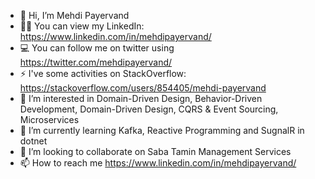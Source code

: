 - 👋 Hi, I’m Mehdi Payervand
- 👨‍💻 You can view my LinkedIn: https://www.linkedin.com/in/mehdipayervand/
- 💻 You can follow me on twitter using https://twitter.com/mehdipayervand/
- ⚡ I've some activities on StackOverflow: https://stackoverflow.com/users/854405/mehdi-payervand
- 👀 I’m interested in Domain-Driven Design, Behavior-Driven Development, Domain-Driven Design, CQRS & Event Sourcing, Microservices
- 🌱 I’m currently learning Kafka, Reactive Programming and SugnalR in dotnet
- 💞️ I’m looking to collaborate on Saba Tamin Management Services
- 📫 How to reach me https://www.linkedin.com/in/mehdipayervand/
<!---
mehdipayervand/mehdipayervand is a ✨ special ✨ repository because its `README.md` (this file) appears on your GitHub profile.
You can click the Preview link to take a look at your changes.
--->
